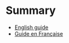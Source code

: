 # Summary

* [English guide](http://en.support.webmecanik.com)
* [Guide en Française](http://en.support.webmecanik.com)